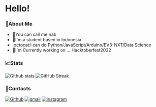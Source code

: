 # Hello!

### 📌About Me
- 🐾You can call me nab
- 🍵I'm a student based in Indonesia
- :octocat:I can do Python/JavaScript/Arduino/EV3-NXT/Data Science
- 🔭I'm Currently working on ... Hacktoberfest2022


### 📈Stats
![Github stats](https://github-readme-stats.vercel.app/api?username=nyanab&show_icons=true&theme=onedark)
![GitHub Streak](https://github-readme-streak-stats.herokuapp.com?user=nyanab&theme=onedark_duo&date_format=M%20j%5B%2C%20Y%5D)


### 🔎Contacts

[![Github](https://img.shields.io/badge/GitHub-000000?style=for-the-badge&logo=GitHub&logoColor=white)](https://github.com/Nyanab)
[![gmail](https://img.shields.io/badge/Gmail-D14836?style=for-the-badge&logo=Gmail&logoColor=white)](mailto:https://github.com/nyanab)
[![instagram](https://img.shields.io/badge/Instagram-E4405F?style=for-the-badge&logo=instagram&logoColor=white)](https://www.instagram.com/hakuu.neko)
